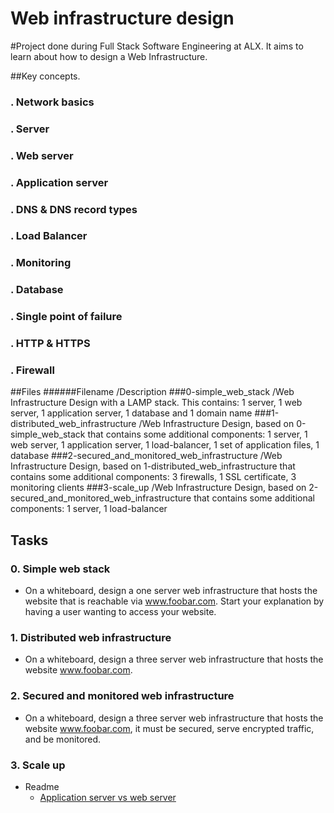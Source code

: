 # Web infrastructure design

#Project done during Full Stack Software Engineering at ALX. It aims to learn about how to design a Web Infrastructure.

##Key concepts.
### . Network basics
### . Server
### . Web server
### . Application server
### . DNS & DNS record types
### . Load Balancer
### . Monitoring
### . Database
### . Single point of failure
### . HTTP & HTTPS
### . Firewall
##Files
######Filename	/Description
###0-simple_web_stack	/Web Infrastructure Design with a LAMP stack. This contains: 1 server, 1 web server, 1 application server, 1 database and 1 domain name
###1-distributed_web_infrastructure	/Web Infrastructure Design, based on 0-simple_web_stack that contains some additional components: 1 server, 1 web server, 1 application server, 1 load-balancer, 1 set of application files, 1 database
###2-secured_and_monitored_web_infrastructure	/Web Infrastructure Design, based on 1-distributed_web_infrastructure that contains some additional components: 3 firewalls, 1 SSL certificate, 3 monitoring clients
###3-scale_up	/Web Infrastructure Design, based on 2-secured_and_monitored_web_infrastructure that contains some additional components: 1 server, 1 load-balancer


## Tasks
### 0. Simple web stack
- On a whiteboard, design a one server web infrastructure that hosts the website that is reachable via www.foobar.com. Start your explanation by having a user wanting to access your website.

### 1. Distributed web infrastructure
- On a whiteboard, design a three server web infrastructure that hosts the website www.foobar.com.

### 2. Secured and monitored web infrastructure
- On a whiteboard, design a three server web infrastructure that hosts the website www.foobar.com, it must be secured, serve encrypted traffic, and be monitored.

### 3. Scale up
- Readme
	* [Application server vs web server](https://alx-intranet.hbtn.io/rltoken/toFi_SdFHyi2MaELB8ekqw)
